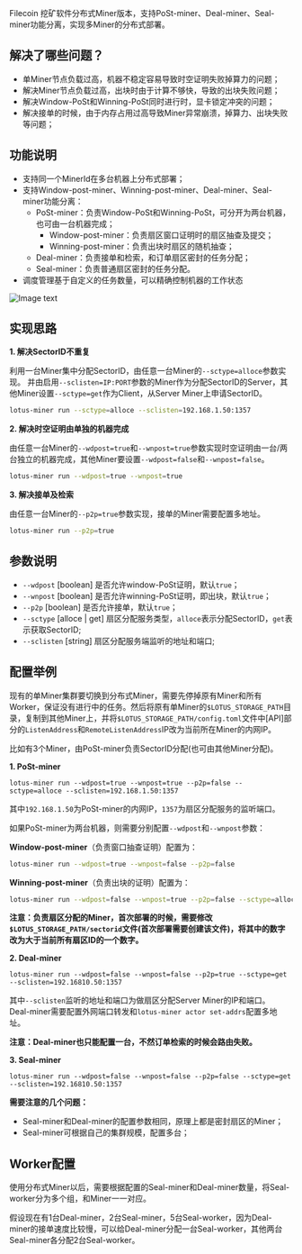 
Filecoin 挖矿软件分布式Miner版本，支持PoSt-miner、Deal-miner、Seal-miner功能分离，实现多Miner的分布式部署。

## 解决了哪些问题？
- 单Miner节点负载过高，机器不稳定容易导致时空证明失败掉算力的问题；
- 解决Miner节点负载过高，出块时由于计算不够快，导致的出块失败问题；
- 解决Window-PoSt和Winning-PoSt同时进行时，显卡锁定冲突的问题；
- 解决接单的时候，由于内存占用过高导致Miner异常崩溃，掉算力、出块失败等问题；

## 功能说明
- 支持同一个MinerId在多台机器上分布式部署；
- 支持Window-post-miner、Winning-post-miner、Deal-miner、Seal-miner功能分离：
  - PoSt-miner：负责Window-PoSt和Winning-PoSt，可分开为两台机器，也可由一台机器完成；
    - Window-post-miner：负责扇区窗口证明时的扇区抽查及提交；
    - Winning-post-miner：负责出块时扇区的随机抽查；
  - Deal-miner：负责接单和检索，和订单扇区密封的任务分配；
  - Seal-miner：负责普通扇区密封的任务分配。
- 调度管理基于自定义的任务数量，可以精确控制机器的工作状态

![Image text](https://github.com/moran666666/lotus-1.4.0/blob/master/documentation/images/WX20210124-204732%402x.png)

## 实现思路
**1. 解决SectorID不重复**

利用一台Miner集中分配SectorID，由任意一台Miner的`--sctype=alloce`参数实现。
并由启用`--sclisten=IP:PORT`参数的Miner作为分配SectorID的Server，其他Miner设置`--sctype=get`作为Client，从Server Miner上申请SectorID。

```sh
lotus-miner run --sctype=alloce --sclisten=192.168.1.50:1357
```

**2. 解决时空证明由单独的机器完成**

由任意一台Miner的`--wdpost=true`和`--wnpost=true`参数实现时空证明由一台/两台独立的机器完成，其他Miner要设置`--wdpost=false`和`--wnpost=false`。

```sh
lotus-miner run --wdpost=true --wnpost=true
```

**3. 解决接单及检索**

由任意一台Miner的`--p2p=true`参数实现，接单的Miner需要配置多地址。

```sh
lotus-miner run --p2p=true
```

## 参数说明
- `--wdpost` [boolean] 是否允许window-PoSt证明，默认`true`；
- `--wnpost` [boolean] 是否允许winning-PoSt证明，即出块，默认`true`；
- `--p2p` [boolean] 是否允许接单，默认`true`；
- `--sctype` [alloce | get] 扇区分配服务类型，`alloce`表示分配SectorID，`get`表示获取SectorID;
- `--sclisten` [string] 扇区分配服务端监听的地址和端口;

## 配置举例
现有的单Miner集群要切换到分布式Miner，需要先停掉原有Miner和所有Worker，保证没有进行中的任务。然后将原有单Miner的`$LOTUS_STORAGE_PATH`目录，复制到其他Miner上，并将`$LOTUS_STORAGE_PATH/config.toml`文件中[API]部分的`ListenAddress`和`RemoteListenAddress`IP改为当前所在Miner的内网IP。

比如有3个Miner，由PoSt-miner负责SectorID分配(也可由其他Miner分配)。

**1. PoSt-miner**
```
lotus-miner run --wdpost=true --wnpost=true --p2p=false --sctype=alloce --sclisten=192.168.1.50:1357
```
其中`192.168.1.50`为PoSt-miner的内网IP，`1357`为扇区分配服务的监听端口。

如果PoSt-miner为两台机器，则需要分别配置`--wdpost`和`--wnpost`参数：

**Window-post-miner**（负责窗口抽查证明）配置为：
```sh
lotus-miner run --wdpost=true --wnpost=false --p2p=false
```

**Winning-post-miner**（负责出块的证明）配置为：
```sh
lotus-miner run --wdpost=false --wnpost=true --p2p=false --sctype=alloce --sclisten=192.168.1.50:1357
```

**注意：负责扇区分配的Miner，首次部署的时候，需要修改`$LOTUS_STORAGE_PATH/sectorid`文件(首次部署需要创建该文件)，将其中的数字改为大于当前所有扇区ID的一个数字。**

**2. Deal-miner**
```
lotus-miner run --wdpost=false --wnpost=false --p2p=true --sctype=get --sclisten=192.16810.50:1357
```
其中`--sclisten`监听的地址和端口为做扇区分配Server Miner的IP和端口。  
Deal-miner需要配置外网端口转发和`lotus-miner actor set-addrs`配置多地址。

**注意：Deal-miner也只能配置一台，不然订单检索的时候会路由失败。**

**3. Seal-miner**
```
lotus-miner run --wdpost=false --wnpost=false --p2p=false --sctype=get --sclisten=192.16810.50:1357
```

**需要注意的几个问题：**
- Seal-miner和Deal-miner的配置参数相同，原理上都是密封扇区的Miner；  
- Seal-miner可根据自己的集群规模，配置多台；

## Worker配置
使用分布式Miner以后，需要根据配置的Seal-miner和Deal-miner数量，将Seal-worker分为多个组，和Miner一一对应。

假设现在有1台Deal-miner，2台Seal-miner，5台Seal-worker，因为Deal-miner的接单速度比较慢，可以给Deal-miner分配一台Seal-worker，其他两台Seal-miner各分配2台Seal-worker。
